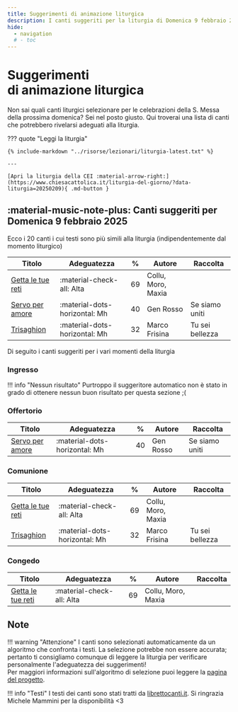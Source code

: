 ```yaml
---
title: Suggerimenti di animazione liturgica
description: I canti suggeriti per la liturgia di Domenica 9 febbraio 2025 
hide:
  - navigation
  # - toc
---
```


# **Suggerimenti**<br>di animazione liturgica

Non sai quali canti liturgici selezionare per le celebrazioni della S. Messa della prossima domenica? Sei nel posto giusto. Qui troverai una lista di canti che potrebbero rivelarsi adeguati alla liturgia.
    
??? quote "Leggi la liturgia"

    {% include-markdown "../risorse/lezionari/liturgia-latest.txt" %}

    ---

    [Apri la liturgia della CEI :material-arrow-right:](https://www.chiesacattolica.it/liturgia-del-giorno/?data-liturgia=20250209){ .md-button }

## :material-music-note-plus: Canti suggeriti per Domenica 9 febbraio 2025

Ecco i 20 canti i cui testi sono più simili alla liturgia (indipendentemente dal momento liturgico)

| Titolo | Adeguatezza | % | Autore | Raccolta |
| --- | --- | --- | --- | --- |
| [Getta le tue reti](https://www.librettocanti.it/canto/getta-le-tue-reti-2564) | :material-check-all: Alta | 69 | Collu, Moro, Maxia |  |
| [Servo per amore](https://www.librettocanti.it/canto/servo-per-amore-423) | :material-dots-horizontal: Mh | 40 | Gen Rosso | Se siamo uniti |
| [Trisaghion](https://www.librettocanti.it/canto/trisaghion-2344) | :material-dots-horizontal: Mh | 32 | Marco Frisina | Tu sei bellezza |

Di seguito i canti suggeriti per i vari momenti della liturgia

### Ingresso

!!! info "Nessun risultato"
    Purtroppo il suggeritore automatico non è stato in grado di ottenere nessun buon risultato per questa sezione ;(

### Offertorio

| Titolo | Adeguatezza | % | Autore | Raccolta |
| --- | --- | --- | --- | --- |
| [Servo per amore](https://www.librettocanti.it/canto/servo-per-amore-423) | :material-dots-horizontal: Mh | 40 | Gen Rosso | Se siamo uniti |

### Comunione
| Titolo | Adeguatezza | % | Autore | Raccolta |
| --- | --- | --- | --- | --- |
| [Getta le tue reti](https://www.librettocanti.it/canto/getta-le-tue-reti-2564) | :material-check-all: Alta | 69 | Collu, Moro, Maxia |  |
| [Trisaghion](https://www.librettocanti.it/canto/trisaghion-2344) | :material-dots-horizontal: Mh | 32 | Marco Frisina | Tu sei bellezza |

### Congedo
| Titolo | Adeguatezza | % | Autore | Raccolta |
| --- | --- | --- | --- | --- |
| [Getta le tue reti](https://www.librettocanti.it/canto/getta-le-tue-reti-2564) | :material-check-all: Alta | 69 | Collu, Moro, Maxia |  |

## Note
!!! warning "Attenzione"
    I canti sono selezionati automaticamente da un algoritmo che confronta i testi. La selezione potrebbe non essere accurata; pertanto ti consigliamo comunque di leggere la liturgia per verificare personalmente l'adeguatezza dei suggerimenti!<br>Per maggiori informazioni sull'algoritmo di selezione puoi leggere la [pagina del progetto](https://hildegard.it/progetto/).

!!! info "Testi"
    I testi dei canti sono stati tratti da [librettocanti.it](https://www.librettocanti.it/). Si ringrazia Michele Mammini per la disponibilità <3


